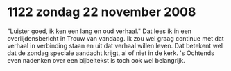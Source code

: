 # 1122 zondag 22 november 2008
"Luister goed, ik ken een lang en oud verhaal." Dat lees ik in een overlijdensbericht in Trouw van vandaag. Ik zou wel graag continue met dat verhaal in verbinding staan en uit dat verhaal willen leven. Dat betekent wel dat de zondag speciale aandacht krijgt, al of niet in de kerk. 's Ochtends even nadenken over een bijbeltekst is toch ook wel belangrijk.
